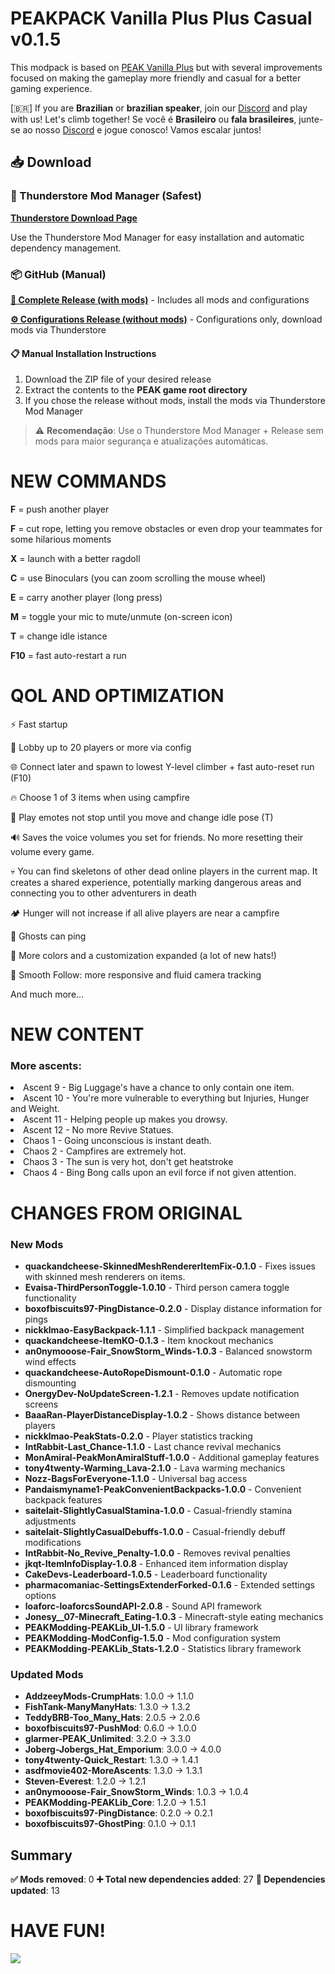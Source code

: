 # PEAKPACK Vanilla Plus Plus Casual v0.1.5

This modpack is based on [PEAK Vanilla Plus](https://thunderstore.io/c/peak/p/NovaXCIV/PEAK_Vanilla_Plus/) but with several improvements focused on making the gameplay more friendly and casual for a better gaming experience.

[🇧🇷]
If you are **Brazilian** or **brazilian speaker**, join our [Discord](https://discord.gg/JZyRHPMwDm) and play with us! Let's climb together!
Se você é **Brasileiro** ou **fala brasileires**, junte-se ao nosso [Discord](https://discord.gg/JZyRHPMwDm) e jogue conosco! Vamos escalar juntos!


## 📥 Download

### 🎯 Thunderstore Mod Manager (Safest)
**[Thunderstore Download Page](https://thunderstore.io/c/peak/p/EmpireCraft/PEAKPACK_Vanilla_Plus_Plus_Casual/)**

Use the Thunderstore Mod Manager for easy installation and automatic dependency management.

### 📦 GitHub (Manual)

**[📁 Complete Release (with mods)](https://github.com/Oraculo-sh/PEAKPACK_Vanilla_Plus_Plus_Casual/releases/download/v0.1.5/PEAKPACK_Vanilla_Plus_Plus_Casual_Complete_v0.1.5.zip)** - Includes all mods and configurations

**[⚙️ Configurations Release (without mods)](https://github.com/Oraculo-sh/PEAKPACK_Vanilla_Plus_Plus_Casual/releases/download/v0.1.5/PEAKPACK_Vanilla_Plus_Plus_Casual_ConfigOnly_v0.1.5.zip)** - Configurations only, download mods via Thunderstore

#### 📋 Manual Installation Instructions
1. Download the ZIP file of your desired release
2. Extract the contents to the **PEAK game root directory**
3. If you chose the release without mods, install the mods via Thunderstore Mod Manager

> ⚠️ **Recomendação**: Use o Thunderstore Mod Manager + Release sem mods para maior segurança e atualizações automáticas.


# NEW COMMANDS

**F** = push another player

**F** = cut rope, letting you remove obstacles or even drop your teammates for some hilarious moments

**X** = launch with a better ragdoll

**C** = use Binoculars (you can zoom scrolling the mouse wheel)

**E** = carry another player (long press)

**M** = toggle your mic to mute/unmute (on-screen icon)

**T** = change idle istance

**F10** = fast auto-restart a run


# QOL AND OPTIMIZATION
⚡ Fast startup

👥 Lobby up to 20 players or more via config

🌐 Connect later and spawn to lowest Y-level climber + fast auto-reset run (F10)

🔥 Choose 1 of 3 items when using campfire

💃 Play emotes not stop until you move and change idle pose (T)

🔊 Saves the voice volumes you set for friends. No more resetting their volume every game.

💀 You can find skeletons of other dead online players in the current map. It creates a shared experience, potentially marking dangerous areas and connecting you to other adventurers in death

🏕️ Hunger will not increase if all alive players are near a campfire

📍 Ghosts can ping

🎨 More colors and a customization expanded (a lot of new hats!)

🎥 Smooth Follow: more responsive and fluid camera tracking

And much more...


# NEW CONTENT
### More ascents:
<li>Ascent 9 - Big Luggage's have a chance to only contain one item.</li>
<li>Ascent 10 - You're more vulnerable to everything but Injuries, Hunger and Weight.</li>
<li>Ascent 11 - Helping people up makes you drowsy.</li>
<li>Ascent 12 - No more Revive Statues.</li>
<li>Chaos 1 - Going unconscious is instant death.</li>
<li>Chaos 2 - Campfires are extremely hot.</li>
<li>Chaos 3 - The sun is very hot, don't get heatstroke</li>
<li>Chaos 4 - Bing Bong calls upon an evil force if not given attention.</li>


# CHANGES FROM ORIGINAL
### New Mods
- **quackandcheese-SkinnedMeshRendererItemFix-0.1.0** - Fixes issues with skinned mesh renderers on items.
- **Evaisa-ThirdPersonToggle-1.0.10** - Third person camera toggle functionality
- **boxofbiscuits97-PingDistance-0.2.0** - Display distance information for pings
- **nickklmao-EasyBackpack-1.1.1** - Simplified backpack management
- **quackandcheese-ItemKO-0.1.3** - Item knockout mechanics
- **an0nymooose-Fair_SnowStorm_Winds-1.0.3** - Balanced snowstorm wind effects
- **quackandcheese-AutoRopeDismount-0.1.0** - Automatic rope dismounting
- **OnergyDev-NoUpdateScreen-1.2.1** - Removes update notification screens
- **BaaaRan-PlayerDistanceDisplay-1.0.2** - Shows distance between players
- **nickklmao-PeakStats-0.2.0** - Player statistics tracking
- **IntRabbit-Last_Chance-1.1.0** - Last chance revival mechanics
- **MonAmiral-PeakMonAmiralStuff-1.0.0** - Additional gameplay features
- **tony4twenty-Warming_Lava-2.1.0** - Lava warming mechanics
- **Nozz-BagsForEveryone-1.1.0** - Universal bag access
- **Pandaismyname1-PeakConvenientBackpacks-1.0.0** - Convenient backpack features
- **saitelait-SlightlyCasualStamina-1.0.0** - Casual-friendly stamina adjustments
- **saitelait-SlightlyCasualDebuffs-1.0.0** - Casual-friendly debuff modifications
- **IntRabbit-No_Revive_Penalty-1.0.0** - Removes revival penalties
- **jkqt-ItemInfoDisplay-1.0.8** - Enhanced item information display
- **CakeDevs-Leaderboard-1.0.5** - Leaderboard functionality
- **pharmacomaniac-SettingsExtenderForked-0.1.6** - Extended settings options
- **loaforc-loaforcsSoundAPI-2.0.8** - Sound API framework
- **Jonesy__07-Minecraft_Eating-1.0.3** - Minecraft-style eating mechanics
- **PEAKModding-PEAKLib_UI-1.5.0** - UI library framework
- **PEAKModding-ModConfig-1.5.0** - Mod configuration system
- **PEAKModding-PEAKLib_Stats-1.2.0** - Statistics library framework

### Updated Mods
- **AddzeeyMods-CrumpHats**: 1.0.0 → 1.1.0
- **FishTank-ManyManyHats**: 1.3.0 → 1.3.2
- **TeddyBRB-Too_Many_Hats**: 2.0.5 → 2.0.6
- **boxofbiscuits97-PushMod**: 0.6.0 → 1.0.0
- **glarmer-PEAK_Unlimited**: 3.2.0 → 3.3.0
- **Joberg-Jobergs_Hat_Emporium**: 3.0.0 → 4.0.0
- **tony4twenty-Quick_Restart**: 1.3.0 → 1.4.1
- **asdfmovie402-MoreAscents**: 1.3.0 → 1.3.1
- **Steven-Everest**: 1.2.0 → 1.2.1
- **an0nymooose-Fair_SnowStorm_Winds**: 1.0.3 → 1.0.4
- **PEAKModding-PEAKLib_Core**: 1.2.0 → 1.5.1
- **boxofbiscuits97-PingDistance**: 0.2.0 → 0.2.1
- **boxofbiscuits97-GhostPing**: 0.1.0 → 0.1.1

## Summary

**✅ Mods removed**: 0
**➕ Total new dependencies added**: 27
**🔄 Dependencies updated**: 13

# HAVE FUN!

![](https://media.tenor.com/XNdbNKefwNUAAAAi/peak-game-transparent-dance.gif)